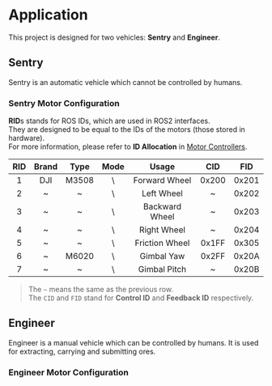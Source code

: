 # Application

This project is designed for two vehicles: **Sentry** and **Engineer**.

## Sentry

Sentry is an automatic vehicle which cannot be controlled by humans.

### Sentry Motor Configuration

**RID**s stands for ROS IDs, which are used in ROS2 interfaces. \
They are designed to be equal to the IDs of the motors (those stored in hardware). \
For more information, please refer to **ID Allocation** in [Motor Controllers](motor_controllers.md).

| RID | Brand | Type  | Mode |     Usage      |  CID  |  FID  |
|:---:|:-----:|:-----:|:----:|:--------------:|:-----:|:-----:|
|  1  |  DJI  | M3508 |  \   | Forward Wheel  | 0x200 | 0x201 |
|  2  |   ~   |   ~   |  \   |   Left Wheel   |   ~   | 0x202 |
|  3  |   ~   |   ~   |  \   | Backward Wheel |   ~   | 0x203 |
|  4  |   ~   |   ~   |  \   |  Right Wheel   |   ~   | 0x204 |
|  5  |   ~   |   ~   |  \   | Friction Wheel | 0x1FF | 0x305 |
|  6  |   ~   | M6020 |  \   |   Gimbal Yaw   | 0x2FF | 0x20A |
|  7  |   ~   |   ~   |  \   |  Gimbal Pitch  |   ~   | 0x20B |

> The `~` means the same as the previous row. \
> The `CID` and `FID` stand for **Control ID** and **Feedback ID** respectively.
>

## Engineer

Engineer is a manual vehicle which can be controlled by humans.
It is used for extracting, carrying and submitting ores.

### Engineer Motor Configuration